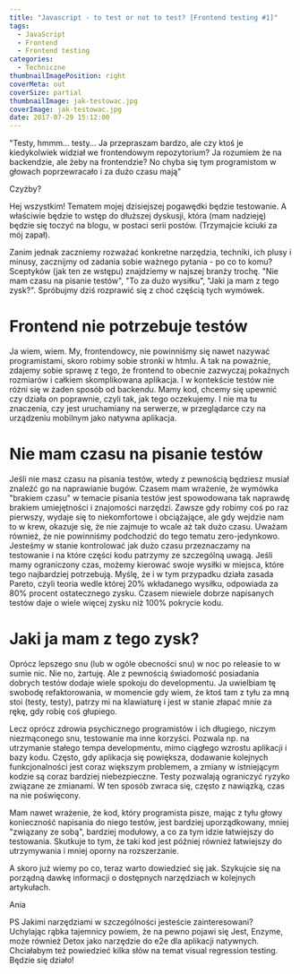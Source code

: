 ```yaml
---
title: "Javascript - to test or not to test? [Frontend testing #1]"
tags:
  - JavaScript
  - Frontend
  - Frontend testing
categories:
  - Techniczne
thumbnailImagePosition: right
coverMeta: out
coverSize: partial
thumbnailImage: jak-testowac.jpg
coverImage: jak-testowac.jpg
date: 2017-07-29 15:12:00
---
```

"Testy, hmmm... testy... Ja przepraszam bardzo, ale czy ktoś je kiedykolwiek widział we frontendowym repozytorium? Ja rozumiem że na backendzie, ale żeby na frontendzie? No chyba się tym programistom w głowach poprzewracało i za dużo czasu mają"

Czyżby?
<!--more-->

Hej wszystkim!
Tematem mojej dzisiejszej pogawędki będzie testowanie. A właściwie będzie to wstęp do dłuższej dyskusji, która (mam nadzieję) będzie się toczyć na blogu, w postaci serii postów. (Trzymajcie kciuki za mój zapał).

Zanim jednak zaczniemy rozważać konkretne narzędzia, techniki, ich plusy i minusy, zacznijmy od zadania sobie ważnego pytania - po co to komu?
Sceptyków (jak ten ze wstępu) znajdziemy w najszej branży trochę. "Nie mam czasu na pisanie testów", "To za dużo wysiłku", "Jaki ja mam z tego zysk?". Spróbujmy dziś rozprawić się z choć częścią tych wymówek.

# Frontend nie potrzebuje testów
Ja wiem, wiem. My, frontendowcy, nie powinniśmy się nawet nazywać programistami, skoro robimy sobie stronki w htmlu. A tak na poważnie, zdajemy sobie sprawę z tego, że frontend to obecnie zazwyczaj pokaźnych rozmiarów i całkiem skomplikowana aplikacja. I w kontekście testów nie różni się w żaden sposób od backendu. Mamy kod, chcemy się upewnić czy działa on poprawnie, czyli tak, jak tego oczekujemy. I nie ma tu znaczenia, czy jest uruchamiany na serwerze, w przeglądarce czy na urządzeniu mobilnym jako natywna aplikacja.

# Nie mam czasu na pisanie testów
Jeśli nie masz czasu na pisania testów, wtedy z pewnością będziesz musiał znaleźć go na naprawianie bugów.
Czasem mam wrażenie, że wymówka "brakiem czasu" w temacie pisania testów jest spowodowana tak naprawdę brakiem umiejętności i znajomości narzędzi. Zawsze gdy robimy coś po raz pierwszy, wydaje się to niekomfortowe i obciążające, ale gdy wejdzie nam to w krew, okazuje się, że nie zajmuje to wcale aż tak dużo czasu.
Uważam również, że nie powinniśmy podchodzić do tego tematu zero-jedynkowo. Jesteśmy w stanie kontrolować jak dużo czasu przeznaczamy na testowanie i na które części kodu patrzymy ze szczególną uwagą. Jeśli mamy ograniczony czas, możemy kierować swoje wysiłki w miejsca, które tego najbardziej potrzebują. Myślę, że i w tym przypadku działa zasada Pareto, czyli teoria wedle której 20% wkładanego wysiłku, odpowiada za 80% procent ostatecznego zysku. Czasem niewiele dobrze napisanych testów daje o wiele więcej zysku niż 100% pokrycie kodu.

# Jaki ja mam z tego zysk?
Oprócz lepszego snu (lub w ogóle obecności snu) w noc po releasie to w sumie nic.
Nie no, żartuję. Ale z pewnością świadomość posiadania dobrych testów dodaje wiele spokoju do developmentu. Ja uwielbiam tę swobodę refaktorowania, w momencie gdy wiem, że ktoś tam z tyłu za mną stoi (testy, testy), patrzy mi na klawiaturę i jest w stanie złapać mnie za rękę, gdy robię coś głupiego.

Lecz oprócz zdrowia psychicznego programistów i ich długiego, niczym niezmąconego snu, testowanie ma inne korzyści. Pozwala np. na utrzymanie stałego tempa developmentu, mimo ciągłego wzrostu aplikacji i bazy kodu. Często, gdy aplikacja się powiększa, dodawanie kolejnych funkcjonalności jest coraz większym problemem, a zmiany w istniejącym kodzie są coraz bardziej niebezpieczne. Testy pozwalają ograniczyć ryzyko związane ze zmianami. W ten sposób zwraca się, często z nawiązką, czas na nie poświęcony.

Mam nawet wrażenie, że kod, który programista pisze, mając z tyłu głowy konieczność napisania do niego testów, jest bardziej uporządkowany, mniej "związany ze sobą", bardziej modułowy, a co za tym idzie łatwiejszy do testowania. Skutkuje to tym, że taki kod jest później również łatwiejszy do utrzymywania i mniej oporny na rozszerzanie.

A skoro już wiemy po co, teraz warto dowiedzieć się jak. Szykujcie się na porządną dawkę informacji o dostępnych narzędziach w kolejnych artykułach.

Ania

PS
Jakimi narzędziami w szczególności jesteście zainteresowani? Uchylając rąbka tajemnicy powiem, że na pewno pojawi się Jest, Enzyme, może również Detox jako narzędzie do e2e dla aplikacji natywnych. Chciałabym też powiedzieć kilka słów na temat visual regression testing. Będzie się działo!
